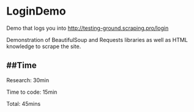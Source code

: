 # LoginDemo
Demo that logs you into http://testing-ground.scraping.pro/login

Demonstration of BeautifulSoup and Requests libraries as well as HTML knowledge to scrape the site.

##Time
-------------------  
Research:     30min

Time to code: 15min

Total:        45mins

